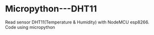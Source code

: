 # Micropython---DHT11
Read sensor DHT11(Temperature & Humidity) with NodeMCU esp8266. Code using micropython
